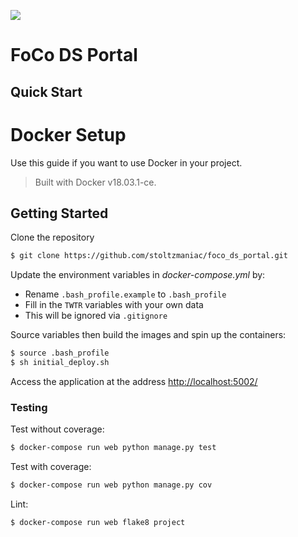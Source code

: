 ![](https://travis-ci.com/stoltzmaniac/foco_ds_portal.svg?branch=master)

# FoCo DS Portal

## Quick Start

# Docker Setup

Use this guide if you want to use Docker in your project.

> Built with Docker v18.03.1-ce.

## Getting Started

Clone the repository
```sh
$ git clone https://github.com/stoltzmaniac/foco_ds_portal.git
```

Update the environment variables in *docker-compose.yml* by:
  - Rename `.bash_profile.example` to `.bash_profile`
  - Fill in the `TWTR` variables with your own data
  - This will be ignored via `.gitignore`

Source variables then build the images and spin up the containers:

```sh
$ source .bash_profile
$ sh initial_deploy.sh
```

Access the application at the address [http://localhost:5002/](http://localhost:5002/)

### Testing

Test without coverage:

```sh
$ docker-compose run web python manage.py test
```

Test with coverage:

```sh
$ docker-compose run web python manage.py cov
```

Lint:

```sh
$ docker-compose run web flake8 project
```
